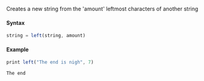Creates a new string from the 'amount' leftmost characters of another string

#### Syntax
```js
string = left(string, amount)
```
#### Example
```js
print left("The end is nigh", 7)
```
```
The end
```
